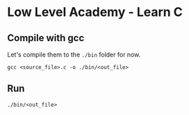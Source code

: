 # Low Level Academy - Learn C

## Compile with gcc

Let's compile them to the `./bin` folder for now. 

`gcc <source_file>.c -o ./bin/<out_file>`

## Run

`./bin/<out_file>`
